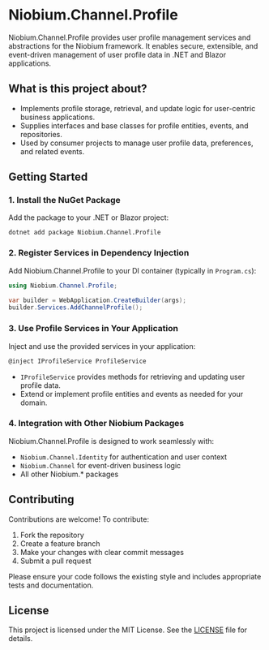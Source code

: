 # Niobium.Channel.Profile

Niobium.Channel.Profile provides user profile management services and abstractions for the Niobium framework. It enables secure, extensible, and event-driven management of user profile data in .NET and Blazor applications.

## What is this project about?
- Implements profile storage, retrieval, and update logic for user-centric business applications.
- Supplies interfaces and base classes for profile entities, events, and repositories.
- Used by consumer projects to manage user profile data, preferences, and related events.

## Getting Started

### 1. Install the NuGet Package
Add the package to your .NET or Blazor project:

```
dotnet add package Niobium.Channel.Profile
```

### 2. Register Services in Dependency Injection
Add Niobium.Channel.Profile to your DI container (typically in `Program.cs`):

```csharp
using Niobium.Channel.Profile;

var builder = WebApplication.CreateBuilder(args);
builder.Services.AddChannelProfile();
```

### 3. Use Profile Services in Your Application
Inject and use the provided services in your application:

```csharp
@inject IProfileService ProfileService
```

- `IProfileService` provides methods for retrieving and updating user profile data.
- Extend or implement profile entities and events as needed for your domain.

### 4. Integration with Other Niobium Packages
Niobium.Channel.Profile is designed to work seamlessly with:
- `Niobium.Channel.Identity` for authentication and user context
- `Niobium.Channel` for event-driven business logic
- All other Niobium.* packages

## Contributing

Contributions are welcome! To contribute:
1. Fork the repository
2. Create a feature branch
3. Make your changes with clear commit messages
4. Submit a pull request

Please ensure your code follows the existing style and includes appropriate tests and documentation.

## License

This project is licensed under the MIT License. See the [LICENSE](LICENSE) file for details.
